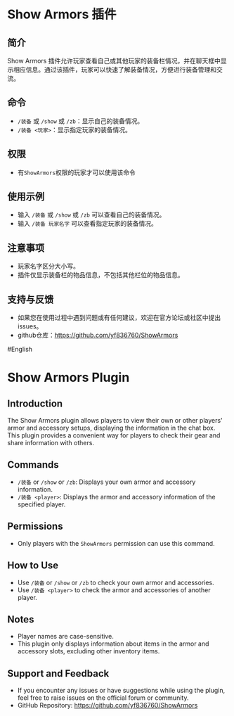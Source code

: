 # Show Armors 插件

## 简介

Show Armors 插件允许玩家查看自己或其他玩家的装备栏情况，并在聊天框中显示相应信息。通过该插件，玩家可以快速了解装备情况，方便进行装备管理和交流。

## 命令

- `/装备` 或 `/show` 或 `/zb`：显示自己的装备情况。
- `/装备 <玩家>`：显示指定玩家的装备情况。

## 权限

- 有`ShowArmors`权限的玩家才可以使用该命令

## 使用示例

- 输入 `/装备` 或 `/show` 或 `/zb` 可以查看自己的装备情况。
- 输入 `/装备 玩家名字` 可以查看指定玩家的装备情况。

## 注意事项

- 玩家名字区分大小写。
- 插件仅显示装备栏的物品信息，不包括其他栏位的物品信息。

## 支持与反馈

- 如果您在使用过程中遇到问题或有任何建议，欢迎在官方论坛或社区中提出issues。
- github仓库：https://github.com/yf836760/ShowArmors

#English


# Show Armors Plugin

## Introduction

The Show Armors plugin allows players to view their own or other players' armor and accessory setups, displaying the information in the chat box. This plugin provides a convenient way for players to check their gear and share information with others.

## Commands

- `/装备` or `/show` or `/zb`: Displays your own armor and accessory information.
- `/装备 <player>`: Displays the armor and accessory information of the specified player.

## Permissions

- Only players with the `ShowArmors` permission can use this command.

## How to Use

- Use `/装备` or `/show` or `/zb` to check your own armor and accessories.
- Use `/装备 <player>` to check the armor and accessories of another player.

## Notes

- Player names are case-sensitive.
- This plugin only displays information about items in the armor and accessory slots, excluding other inventory items.

## Support and Feedback

- If you encounter any issues or have suggestions while using the plugin, feel free to raise issues on the official forum or community.
- GitHub Repository: https://github.com/yf836760/ShowArmors
